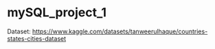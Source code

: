 # mySQL_project_1
Dataset: https://www.kaggle.com/datasets/tanweerulhaque/countries-states-cities-dataset
